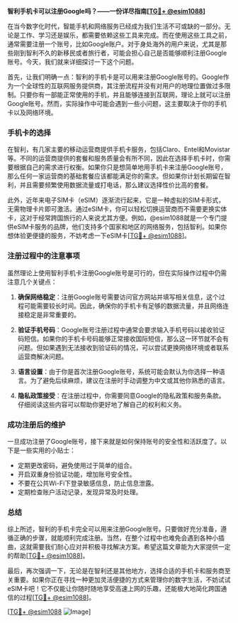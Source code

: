 **智利手机卡可以注册Google吗？——一份详尽指南[[TG💪+ @esim1088](https://t.me/s/esim1088)]**

在当今数字化时代，智能手机和网络服务已经成为我们生活不可或缺的一部分。无论是工作、学习还是娱乐，都需要依赖这些工具来完成。而在使用这些工具之前，通常需要注册一个账号，比如Google账户。对于身处海外的用户来说，尤其是那些刚到智利不久的新移民或者旅行者，可能会担心自己是否能够顺利注册Google账号。今天，我们就来详细探讨一下这个问题。

首先，让我们明确一点：智利的手机卡是可以用来注册Google账号的。Google作为一个全球性的互联网服务提供商，其注册流程并没有对用户的地理位置做过多限制。只要你有一部能正常使用的手机，并且能够连接到互联网，理论上就可以注册Google账号。然而，实际操作中可能会遇到一些小问题，这主要取决于你的手机卡以及网络环境。

### 手机卡的选择

在智利，有几家主要的移动运营商提供手机卡服务，包括Claro、Entel和Movistar等。不同的运营商提供的套餐和服务质量会有所不同，因此在选择手机卡时，你需要根据自己的需求进行权衡。如果你只是想简单地用手机卡来注册Google账号，那么任何一家运营商的基础套餐应该都能满足你的需求。但如果你计划长期留在智利，并且需要频繁使用数据流量或打电话，那么建议选择性价比高的套餐。

此外，近年来电子SIM卡（eSIM）逐渐流行起来，它是一种虚拟的SIM卡形式，无需物理卡片即可激活。通过eSIM卡，你可以轻松切换运营商而不需要更换实体卡，这对于经常跨国旅行的人来说尤其方便。例如，@esim1088就是一个专门提供eSIM卡服务的品牌，他们支持多个国家和地区的网络服务，包括智利。如果你想体验更便捷的服务，不妨考虑一下eSIM卡[[TG💪+ @esim1088](https://t.me/s/esim1088)]。

### 注册过程中的注意事项

虽然理论上使用智利手机卡注册Google账号是可行的，但在实际操作过程中仍需注意几个关键点：

1. **确保网络稳定**：注册Google账号需要访问官方网站并填写相关信息，这个过程可能需要较长时间。因此，确保你的手机卡有足够的数据流量，并且网络连接稳定是非常重要的。

2. **验证手机号码**：Google账号注册过程中通常会要求输入手机号码以接收验证码短信。如果你的手机卡号码能够正常接收国际短信，那么这一环节就不会有问题。但如果遇到无法接收到验证码的情况，可以尝试更换网络环境或者联系运营商解决问题。

3. **语言设置**：由于你是首次注册Google账号，系统可能会默认为你选择一种语言。为了避免后续麻烦，建议在注册时手动调整为中文或其他你熟悉的语言。

4. **隐私政策接受**：在注册过程中，你需要同意Google的隐私政策和服务条款。仔细阅读这些内容可以帮助你更好地了解自己的权利和义务。

### 成功注册后的维护

一旦成功注册了Google账号，接下来就是如何保持账号的安全性和活跃度了。以下是一些实用的小贴士：

- 定期更改密码，避免使用过于简单的组合。
- 开启双重身份验证功能，增加账号安全性。
- 不要在公共Wi-Fi下登录敏感信息，防止信息泄露。
- 定期检查账户活动记录，发现异常及时处理。

### 总结

综上所述，智利的手机卡完全可以用来注册Google账号。只要做好充分准备，遵循正确的步骤，就能顺利完成注册。当然，在整个过程中也难免会遇到各种小插曲，这就需要我们耐心应对并积极寻找解决方案。希望这篇文章能为大家提供一定的帮助[[TG💪+ @esim1088](https://t.me/s/esim1088)]。

最后，再次强调一下，无论是在智利还是其他地方，选择合适的手机卡和服务商至关重要。如果你正在寻找一种更加灵活便捷的方式来管理你的数字生活，不妨试试eSIM卡吧！它不仅能让你随时随地享受高速上网的乐趣，还能极大地简化跨国通信的过程[[TG💪+ @esim1088](https://t.me/s/esim1088)]。

[[TG💪+ @esim1088](https://t.me/s/esim1088) ![Image](https://i.postimg.cc/4NQfJmqS/Snipaste-2025-05-13-00-14-12.png)]